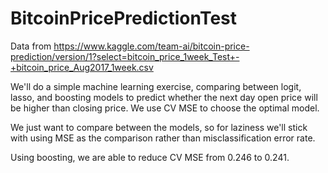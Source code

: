# BitcoinPricePredictionTest

Data from https://www.kaggle.com/team-ai/bitcoin-price-prediction/version/1?select=bitcoin_price_1week_Test+-+bitcoin_price_Aug2017_1week.csv

We'll do a simple machine learning exercise, comparing between logit, lasso, and boosting models to predict whether the next day open price will be higher than closing price. We use CV MSE to choose the optimal model. 

We just want to compare between the models, so for laziness we'll stick with using MSE as the comparison rather than misclassification error rate. 

Using boosting, we are able to reduce CV MSE from 0.246 to 0.241. 

